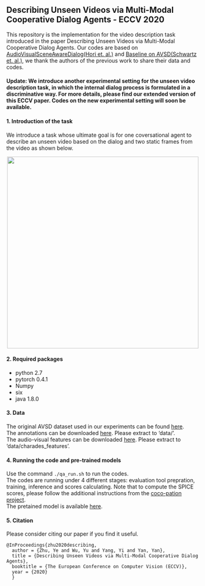 ## Describing Unseen Videos via Multi-Modal Cooperative Dialog Agents - ECCV 2020
This repository is the implementation for the video description task introduced in the paper Describing Unseen Videos via Multi-Modal Cooperative Dialog Agents. Our codes are based on [AudioVisualSceneAwareDialog(Hori et. al.)](https://github.com/dialogtekgeek/AudioVisualSceneAwareDialog) and [Baseline on AVSD(Schwartz et. al.)](https://github.com/idansc/simple-avsd), we thank the authors of the previous work to share their data and codes.

#### Update: We introduce another experimental setting for the unseen video description task, in which the internal dialog process is formulated in a discriminative way. For more details, please find our extended version of this ECCV paper. Codes on the new experimental setting will soon be available.



#### 1. Introduction of the task
We introduce a task whose ultimate goal is for one coversational agent to describe an unseen video based on the dialog and two static frames from the video as shown below.
<p align="center">
<img src="https://github.com/L-YeZhu/AVSD-Agents/blob/master/fig1.png" width="500">
  </p>

#### 2. Required packages
- python 2.7
- pytorch 0.4.1
- Numpy
- six
- java 1.8.0

#### 3. Data
The original AVSD dataset used in our experiments can be found [here](https://github.com/hudaAlamri/DSTC7-Audio-Visual-Scene-Aware-Dialog-AVSD-Challenge).\
The annotations can be downloaded [here](https://drive.google.com/file/d/1CWXNeXsxz8UelosF8XWU9bNLFkUON2J3/view?usp=sharing). Please extract to ‘data/’.\
The audio-visual features can be downloaded [here](https://drive.google.com/file/d/15KwizowgEtUJKESDOGEICutHrqiXFQ5e/view?usp=sharing). Please extract to ‘data/charades_features’.

#### 4. Running the code and pre-trained models
Use the command <code>./qa_run.sh</code> to run the codes.\
The codes are running under 4 different stages: evaluation tool prepration, training, inference and scores calculating. Note that to compute the SPICE scores, please follow the additional instructions from the [coco-pation project](https://github.com/tylin/coco-caption).\
The pretained model is available [here](https://drive.google.com/file/d/1wsOlG9HxJSotPpOVpQ_CwnLAD5KY6f9k/view?usp=sharing).

#### 5. Citation
Please consider citing our paper if you find it useful.
```
@InProceedings{zhu2020describing,    
  author = {Zhu, Ye and Wu, Yu and Yang, Yi and Yan, Yan},    
  title = {Describing Unseen Videos via Multi-Modal Cooperative Dialog Agents},    
  booktitle = {The European Conference on Computer Vision (ECCV)},    
  year = {2020} 
  }
```
